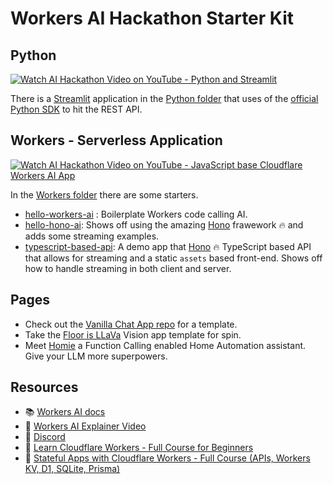 # Workers AI Hackathon Starter Kit

## Python

[![Watch AI Hackathon Video on YouTube - Python and Streamlit](https://img.youtube.com/vi/sJQUuN7R8sA/0.jpg)](https://youtu.be/sJQUuN7R8sA)

There is a [Streamlit](https://streamlit.io) application in the [Python folder](./python/) that uses of the [official Python SDK](https://github.com/cloudflare/cloudflare-python) to hit the REST API.


## Workers - Serverless Application

[![Watch AI Hackathon Video on YouTube - JavaScript base Cloudflare Workers AI App](https://img.youtube.com/vi/No4edhTwACg/0.jpg)](https://youtu.be/No4edhTwACg)

In the [Workers folder](./workers/) there are some starters.

- [hello-workers-ai](./workers/hello-world-ai) : Boilerplate Workers code calling AI.
- [hello-hono-ai](./workers/hello-hono-ai): Shows off using the amazing [Hono](https://hono.dev) frawework 🔥 and adds some streaming examples.
- [typescript-based-api](./workers/typescript-based-api): A demo app that [Hono](https://hono.dev) 🔥 TypeScript based API that allows for streaming and a static `assets` based front-end. Shows off how to handle streaming in both client and server.

## Pages

- Check out the [Vanilla Chat App repo](https://github.com/craigsdennis/vanilla-chat-workers-ai) for a template.
- Take the [Floor is LLaVa](https://github.com/craigsdennis/floor-is-llava-workers-ai) Vision app template for spin.
- Meet [Homie](https://github.com/craigsdennis/lightbulb-moment-tool-calling) a Function Calling enabled Home Automation assistant. Give your LLM more superpowers.

## Resources

- 📚 [Workers AI docs](https://developers.cloudflare.com/workers-ai/)
- 🎥 [Workers AI Explainer Video](https://youtu.be/l7EwEpZyTpw)
- 💬 [Discord](https://discord.cloudflare.com)
- 🎥 [Learn Cloudflare Workers - Full Course for Beginners](https://youtu.be/H7Qe96fqg1M)
- 🎥 [Stateful Apps with Cloudflare Workers - Full Course (APIs, Workers KV, D1, SQLite, Prisma)](https://youtu.be/QTsaAhFvX9o)
